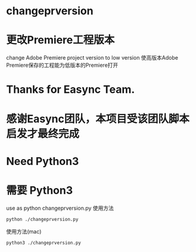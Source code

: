 # changeprversion
# 更改Premiere工程版本
change Adobe Premiere project version to low version
使高版本Adobe Premiere保存的工程能为低版本的Premiere打开

# Thanks for Easync Team.
# 感谢Easync团队，本项目受该团队脚本启发才最终完成

# Need Python3
# 需要 Python3
use as python changeprversion.py
使用方法
```bash
python ./changeprversion.py
```
使用方法(mac)
```bash
python3 ./changeprversion.py
```
